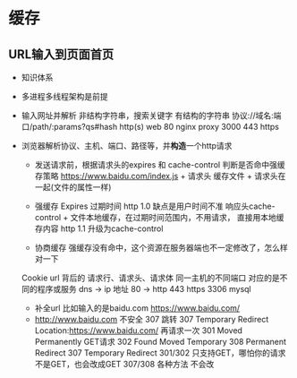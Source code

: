 # 缓存

## URL输入到页面首页

- 知识体系
- 多进程多线程架构是前提
- 输入网址并解析
  非结构字符串，搜索关键字
  有结构的字符串
  协议://域名:端口/path/:params?qs#hash
  http(s)
  web 80 nginx proxy 3000
  443 https

- 浏览器解析协议、主机、端口、路径等，并**构造**一个http请求
  - 发送请求前，根据请求头的expires 和 cache-control 判断是否命中强缓存策略
  <https://www.baidu.com/index.js> + 请求头
  缓存文件 + 请求头在一起(文件的属性一样)
  - 强缓存
    Expires 过期时间 http 1.0 缺点是用户时间不准
    响应头cache-control + 文件本地缓存，在过期时间范围内，不用请求，
    直接用本地缓存内容 http 1.1 升级为cache-control

  - 协商缓存
    强缓存没有命中，这个资源在服务器端也不一定修改了，怎么样对一下
  
  Cookie
  url 背后的 请求行、请求头、请求体
  同一主机的不同端口 对应的是不同的程序或服务
  dns -> ip 地址 80 -> http 443 https 3306 mysql
  - 补全url
  比如输入的是baidu.com <https://www.baidu.com/>
  - <http://www.baidu.com> 不安全
    307 跳转 307 Temporary Redirect
    Location:<https://www.baidu.com/>
    再请求一次
    301 Moved Permanently  GET请求 302 Found Moved Temporary
    308 Permanent Redirect         307 Temporary Redirect
    301/302 只支持GET，哪怕你的请求不是GET，也会改成GET
    307/308 各种方法 不会改
